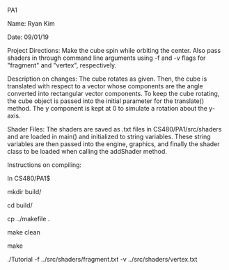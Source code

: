 PA1

Name: Ryan Kim

Date: 09/01/19

Project Directions: Make the cube spin while orbiting the center. Also pass shaders in through command line arguments using -f and -v flags for "fragment" and "vertex", respectively.

Description on changes:
 The cube rotates as given. Then, the cube is translated with respect to a vector whose components are the angle converted into rectangular vector components. To keep the cube rotating, the cube object is passed into the initial parameter for the translate() method. The y component is kept at 0 to simulate a rotation about the y-axis.

Shader Files:
 The shaders are saved as .txt files in CS480/PA1/src/shaders and are loaded in main() and initialized to string variables. These string variables are then passed into the engine, graphics, and finally the shader class to be loaded when calling the addShader method.

Instructions on compiling:

In CS480/PA1$

  mkdir build/

  cd build/

  cp ../makefile .

  make clean

  make

  ./Tutorial -f ../src/shaders/fragment.txt -v ../src/shaders/vertex.txt
